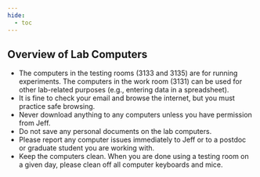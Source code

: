 ```yaml
---
hide:
  - toc
---
```


## Overview of Lab Computers

- The computers in the testing rooms (3133 and 3135) are for running experiments. The computers in the work room (3131) can be used for other lab-related purposes (e.g., entering data in a spreadsheet). 
- It is fine to check your email and browse the internet, but you must practice safe browsing.
- Never download anything to any computers unless you have permission from Jeff.
- Do not save any personal documents on the lab computers. 
- Please report any computer issues immediately to Jeff or to a postdoc or graduate student you are working with.
- Keep the computers clean. When you are done using a testing room on a given day, please clean off all computer keyboards and mice.